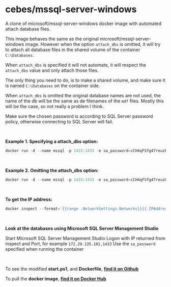 # cebes/mssql-server-windows

A clone of microsoft/mssql-server-windows docker image with automated attach database files.

This image behaves the same as the original microsoft/mssql-server-windows image.
However when the option ```attach_dbs``` is omitted, it will try to attach all database files in the shared volume of the container ```C:\Databases```.

When ```attach_dbs``` is specified it will not automate, it will respect the ```attach_dbs``` value and only attach those files.

The only thing you need to do, is to make a shared volume, and make sure it is named ```C:\Databases``` on the container side.

When ```attach_dbs``` is omitted the original database names are not used, the name of the db will be the same as de filenames of the ```mdf``` files. Mostly this will be the case, so not really a problem I think.

Make sure the chosen password is according to SQL Server password policy, otherwise connecting to SQL Server will fail.

&nbsp;

**Example 1. Specifying a attach_dbs option:**
```powershell
docker run -d --name mssql -p 1433:1433 -e sa_password=cCH4qFSfg47reuzB -e ACCEPT_EULA=Y -v C:/Databases/:C:/Databases/ -e attach_dbs="[{'dbName':'AdventureWorks','dbFiles':['C:\\Databases\\AdventureWorks.mdf','C:\\Databases\\AdventureWorks_log.ldf']}]" cebes/mssql-server-windows
```

&nbsp;

**Example 2. Omitting the attach_dbs option:**
```powershell
docker run -d --name mssql -p 1433:1433 -e sa_password=cCH4qFSfg47reuzB -e ACCEPT_EULA=Y -v C:/Databases/:C:/Databases/ cebes/mssql-server-windows
```

&nbsp;

**To get the IP address:**
```powershell
docker inspect --format='{{range .NetworkSettings.Networks}}{{.IPAddress}}{{end}}' mssql
```

&nbsp;

**Look at the databases using Microsoft SQL Server Management Studio**

Start Microsoft SQL Server Management Studio
Logon with IP returned from inspect and Port, for example ```172.29.135.101,1433```
Use the ```sa_password``` specified when running the container

&nbsp;

To see the modified **start.ps1**, and **Dockerfile**, **[find it on Github](https://github.com/CEBESIndonesia/docker-mssql-server-windows)**

To pull the **docker image**, **[find it on Docker Hub](https://hub.docker.com/r/cebes/mssql-server-windows/)**